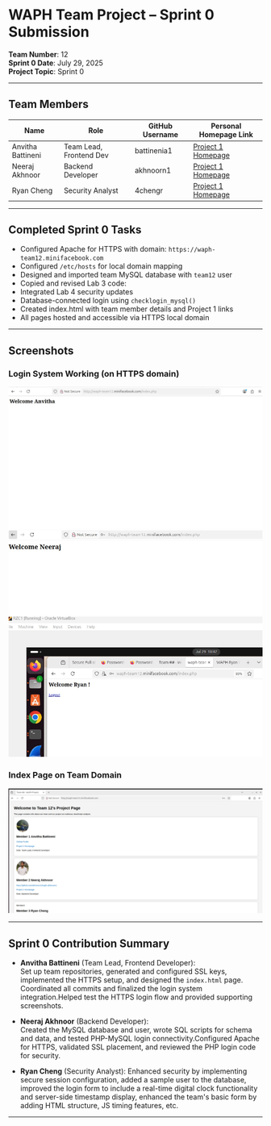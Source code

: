 # WAPH Team Project – Sprint 0 Submission

**Team Number**: 12  
**Sprint 0 Date**: July 29, 2025  
**Project Topic**: Sprint 0

---

## Team Members

| Name               | Role                    | GitHub Username     | Personal Homepage Link                                      |
|--------------------|-------------------------|----------------------|--------------------------------------------------------------|
| Anvitha Battineni  | Team Lead, Frontend Dev | battinenia1          | [Project 1 Homepage](https://battinenia1.github.io/) |
| Neeraj Akhnoor     | Backend Developer        | akhnoorn1            | [Project 1 Homepage](https://akhnoorn1.github.io)   |
| Ryan Cheng         | Security Analyst         | 4chengr              | [Project 1 Homepage](https://4chengr.github.io)     |

---

## Completed Sprint 0 Tasks

- Configured Apache for HTTPS with domain: `https://waph-team12.minifacebook.com`
-  Configured `/etc/hosts` for local domain mapping
-  Designed and imported team MySQL database with `team12` user
-  Copied and revised Lab 3 code:
  - Integrated Lab 4 security updates
  - Database-connected login using `checklogin_mysql()`
-  Created index.html with team member details and Project 1 links
-  All pages hosted and accessible via HTTPS local domain

---

## Screenshots

### Login System Working (on HTTPS domain)
![Login Page Anvitha](Anvitha_login_page.png)
![Login Page Neeraj](Neeraj_login_page.png)
![Login Page Ryan](Ryan_login_page.jpg)

### Index Page on Team Domain
![Team Index Page](team_index_page.png)

---

## Sprint 0 Contribution Summary

- **Anvitha Battineni** (Team Lead, Frontend Developer):  
  Set up team repositories, generated and configured SSL keys, implemented the HTTPS setup, and designed the `index.html` page. Coordinated all commits and finalized the login system integration.Helped test the HTTPS login flow and provided supporting screenshots.

- **Neeraj Akhnoor** (Backend Developer):  
  Created the MySQL database and user, wrote SQL scripts for schema and data, and tested PHP-MySQL login connectivity.Configured Apache for HTTPS, validated SSL placement, and reviewed the PHP login code for security. 

- **Ryan Cheng** (Security Analyst):
  Enhanced security by implementing secure session configuration, added a sample user to the database, improved the login form to include a real-time digital clock functionality and server-side timestamp display, enhanced the team's basic form by adding HTML structure, JS timing features, etc. 
  

---
